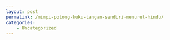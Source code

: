 ```yaml
---
layout: post
permalink: /mimpi-potong-kuku-tangan-sendiri-menurut-hindu/
categories:
    - Uncategorized
---
```


